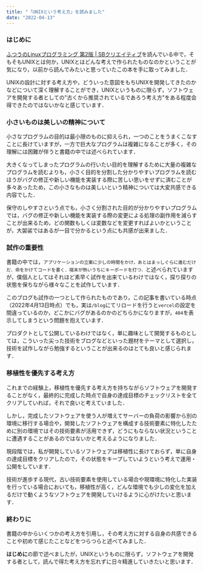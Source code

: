 ```yaml
---
title: "「UNIXという考え方」を読みました"
date: "2022-04-13"
---
```


### **はじめに**

[ふつうのLinuxプログラミング 第2版 | SBクリエイティブ](https://www.sbcr.jp/product/4797386479/)を読んでいる中で，そもそもUNIXとは何か，UNIXとはどんな考えで作られたものなのかということが気になり，以前から読んでみたいと思っていたこの本を手に取ってみました．

UNIXの設計に対する考え方や，どういった意図をもちUNIXを開発してきたのかなどについて深く理解することができ，UNIXというものに限らず，ソフトウェアを開発する者としての"古くから推奨されているであろう考え方"をある程度会得できたのではないかなと感じています．

### **小さいものは美しいの精神について**

小さなプログラムの目的は最小限のものに抑えられ，一つのことをうまくこなすことに長けていますが，一方で巨大なプログラムは複雑になることが多く，その理解には困難が伴うと書籍の中では述べられています．

大きくなってしまったプログラムの行いたい目的を理解するために大量の複雑なプログラムを読むよりも，小さく目的を分割した分かりやすいプログラムを読むほうがバグの修正や新しい機能を実装する際に苦しい思いをせずに済むことが多々あったため，この小さなものは美しいという精神については大変共感できる内容でした．

保守のしやすさという点でも，小さく分割された目的が分かりやすいプログラムでは，バグの修正や新しい機能を実装する際の変更による処理の副作用を減らすことが出来るため，どの関数もしくは変数などを変更すればよいかということが，大袈裟ではあるが一目で分かるという点にも共感が出来ました．

### **試作の重要性**

書籍の中では，`アプリケーションの立案に少しの時間をかけ，あとはまっしぐらに進むだけだ．命をかけてコードを書く．端末が熱いうちにキーボードを打つ．`と述べられていますが，僕個人としてはそれほど素早く試作を出来ているわけではなく，探り探りの状態を保ちながら様々なことを試作しています．

このブログも試作の一つとして作られたものであり，この記事を書いている時点（2022年4月13日時点）でも，実は`/blog`にてリロードを行うと`vercel`の設定を間違っているのか，どこかにバグがあるのかのどちらかになりますが，`404`を表示してしまうという問題を抱えています．

プロダクトとして公開しているわけではなく，単に趣味として開発するものとしては，こういった尖った技術をブログなどといった題材をテーマとして選択し，技術を試作しながら勉強するということが出来るのはとても良いと感じられます．

### **移植性を優先する考え方**

これまでの経験上，移植性を優先する考え方を持ちながらソフトウェアを開発することがなく，最終的に完成した時点で自身の達成目標のチェックリストを全てクリアしていれば，それで良いと考えていました．

しかし，完成したソフトウェアを使う人が増えてサーバーの負荷の影響から別の環境に移行する場合や，開発したソフトウェアを構成する技術要素に特化したために別の環境ではその技術要素が活用できず，どうにもならない状況ということに遭遇することがあるのではないかと考えるようになりました．

現段階では，私が開発しているソフトウェアは移植性に長けておらず，単に自身の達成目標をクリアしたので，その状態をキープしていようという考えで運用・公開をしています．

技術が進歩する現代，古い技術要素を使用している場合や現環境に特化した実装を行っている場合においても，移植性が高く，どんな環境でも少しの変化を加えるだけで動くようなソフトウェアを開発していけるように心がけたいと思います．

### **終わりに**

書籍の中からいくつかの考え方を引用し，その考え方に対する自身の共感できることや初めて感じたことなどをつらつらと述べてみました．

**はじめに**の節で述べましたが，UNIXというものに限らず，ソフトウェアを開発する者として，読んで得た考え方を忘れずに日々精進していきたいと思います．